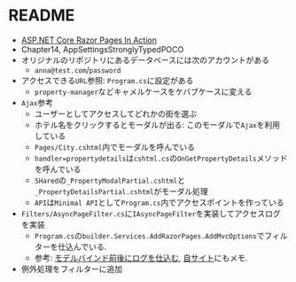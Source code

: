 # README

- [ASP.NET Core Razor Pages In Action](https://github.com/mikebrind/Razor-Pages-In-Action)
- Chapter14, AppSettingsStronglyTypedPOCO
- オリジナルのリポジトリにあるデータベースには次のアカウントがある
  - `anna@test.com`/`password`
- アクセスできる`URL`参照: `Program.cs`に設定がある
  - `property-manager`などキャメルケースをケバブケースに変える
- `Ajax`参考
  - ユーザーとしてアクセスしてどれかの街を選ぶ
  - ホテル名をクリックするとモーダルが出る: このモーダルで`Ajax`を利用している
  - `Pages/City.cshtml`内でモーダルを呼んでいる
  - `handler=propertydetails`は`cshtml.cs`の`OnGetPropertyDetails`メソッドを呼んでいる
  - `SHared`の`_PropertyModalPartial.cshtml`と`_PropertyDetailsPartial.cshtml`がモーダル処理
  - `API`は`Minimal API`として`Program.cs`内でアクセスポイントを作っている
- `Filters/AsyncPageFilter.cs`に`IAsyncPageFilter`を実装してアクセスログを実装
  - `Program.cs`の`builder.Services.AddRazorPages.AddMvcOptions`でフィルターを仕込んでいる.
  - 参考: [モデルバインド前後にログを仕込む](https://qiita.com/gushwell/items/bcf39aaf708b9a483cf5),
    [自サイト](https://phasetr.com/archive/fc/pg/dotnet/aspdotnet/)にもメモ.
- 例外処理をフィルターに追加

